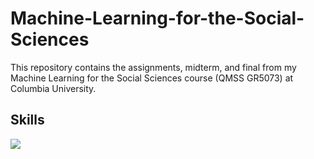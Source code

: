 # Machine-Learning-for-the-Social-Sciences
This repository contains the assignments, midterm, and final from my Machine Learning for the Social Sciences course (QMSS GR5073) at Columbia University. 

## Skills
![](https://img.shields.io/badge/Python-informational?style=flat&logo=data:image/svg%2bxml;base64,file:///Users/samuelgartenstein/Downloads/python%20(3).svg)


